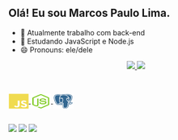 ## Olá! Eu sou Marcos Paulo Lima.

- 🔭 Atualmente trabalho com back-end
- 🌱 Estudando JavaScript e Node.js
- 😄 Pronouns: ele/dele

<div align="center">
  <a href="https://github.com/Mpmglima">
  <img height="180em" src="https://github-readme-stats.vercel.app/api?username=Mpmglima&show_icons=true&theme=onedark&include_all_commits=true&count_private=true"/>
  <img height="180em" src="https://github-readme-stats.vercel.app/api/top-langs/?username=Mpmglima&layout=compact&langs_count=7&theme=onedark"/>
</div>
 
 ##
 
<div>  
  <div style="display: inline_block"><br>
  <img align="center" alt="Paulo-Js" height="30" width="40" src="https://raw.githubusercontent.com/devicons/devicon/master/icons/javascript/javascript-plain.svg">
  <img align="center" alt="Paulo-Node-Js" height="30" width="40" src="https://raw.githubusercontent.com/devicons/devicon/master/icons/nodejs/nodejs-plain.svg">
  <img align="center" alt="Paulo-Postgresql" height="30" width="40" src="https://raw.githubusercontent.com/devicons/devicon/master/icons/postgresql/postgresql-plain.svg">
</div>
 
## 
  
<div>
  <a href="https://instagram.com/marcospauloliima" target="_blank"><img src="https://img.shields.io/badge/-Instagram-%23E4405F?style=for-the-badge&logo=instagram&logoColor=white" target="_blank"></a> 
  <a href = "mailto:marcospaaulo1@gmail.com"><img src="https://img.shields.io/badge/-Gmail-%23333?style=for-the-badge&logo=gmail&logoColor=white" target="_blank"></a>
  <a href="https://www.linkedin.com/in/marcos-paulo-lima-231bb716a/" target="_blank"><img src="https://img.shields.io/badge/-LinkedIn-%230077B5?style=for-the-badge&logo=linkedin&logoColor=white" target="_blank"></a> 
 
</div>
  
